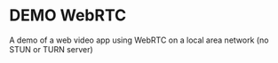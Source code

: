 
# DEMO WebRTC

A demo of a web video app using WebRTC on a local area network (no STUN or TURN server)
